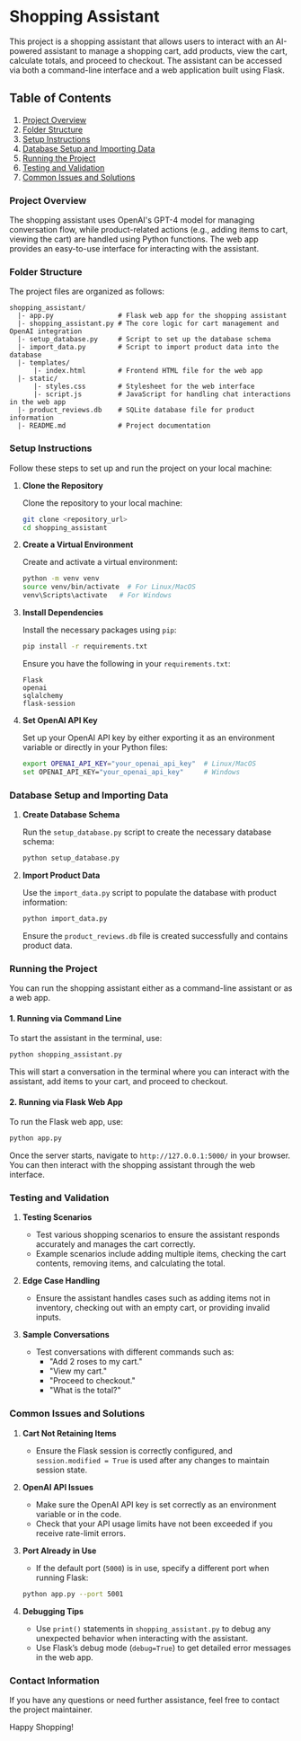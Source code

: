 # Shopping Assistant

This project is a shopping assistant that allows users to interact with an AI-powered assistant to manage a shopping cart, add products, view the cart, calculate totals, and proceed to checkout. The assistant can be accessed via both a command-line interface and a web application built using Flask.

## Table of Contents

1. [Project Overview](#project-overview)
2. [Folder Structure](#folder-structure)
3. [Setup Instructions](#setup-instructions)
4. [Database Setup and Importing Data](#database-setup-and-importing-data)
5. [Running the Project](#running-the-project)
6. [Testing and Validation](#testing-and-validation)
7. [Common Issues and Solutions](#common-issues-and-solutions)

### Project Overview

The shopping assistant uses OpenAI's GPT-4 model for managing conversation flow, while product-related actions (e.g., adding items to cart, viewing the cart) are handled using Python functions. The web app provides an easy-to-use interface for interacting with the assistant.

### Folder Structure

The project files are organized as follows:

```
shopping_assistant/
  |- app.py                # Flask web app for the shopping assistant
  |- shopping_assistant.py # The core logic for cart management and OpenAI integration
  |- setup_database.py     # Script to set up the database schema
  |- import_data.py        # Script to import product data into the database
  |- templates/
      |- index.html        # Frontend HTML file for the web app
  |- static/
      |- styles.css        # Stylesheet for the web interface
      |- script.js         # JavaScript for handling chat interactions in the web app
  |- product_reviews.db    # SQLite database file for product information
  |- README.md             # Project documentation
```

### Setup Instructions

Follow these steps to set up and run the project on your local machine:

1. **Clone the Repository**

   Clone the repository to your local machine:
   ```bash
   git clone <repository_url>
   cd shopping_assistant
   ```

2. **Create a Virtual Environment**

   Create and activate a virtual environment:
   ```bash
   python -m venv venv
   source venv/bin/activate  # For Linux/MacOS
   venv\Scripts\activate   # For Windows
   ```

3. **Install Dependencies**

   Install the necessary packages using `pip`:
   ```bash
   pip install -r requirements.txt
   ```
   Ensure you have the following in your `requirements.txt`:
   ```
   Flask
   openai
   sqlalchemy
   flask-session
   ````

4. **Set OpenAI API Key**

   Set up your OpenAI API key by either exporting it as an environment variable or directly in your Python files:
   ```bash
   export OPENAI_API_KEY="your_openai_api_key"  # Linux/MacOS
   set OPENAI_API_KEY="your_openai_api_key"     # Windows
   ```

### Database Setup and Importing Data

1. **Create Database Schema**

   Run the `setup_database.py` script to create the necessary database schema:
   ```bash
   python setup_database.py
   ```

2. **Import Product Data**

   Use the `import_data.py` script to populate the database with product information:
   ```bash
   python import_data.py
   ```
   Ensure the `product_reviews.db` file is created successfully and contains product data.

### Running the Project

You can run the shopping assistant either as a command-line assistant or as a web app.

#### 1. Running via Command Line

To start the assistant in the terminal, use:
```bash
python shopping_assistant.py
```
This will start a conversation in the terminal where you can interact with the assistant, add items to your cart, and proceed to checkout.

#### 2. Running via Flask Web App

To run the Flask web app, use:
```bash
python app.py
```
Once the server starts, navigate to `http://127.0.0.1:5000/` in your browser. You can then interact with the shopping assistant through the web interface.

### Testing and Validation

1. **Testing Scenarios**
   - Test various shopping scenarios to ensure the assistant responds accurately and manages the cart correctly.
   - Example scenarios include adding multiple items, checking the cart contents, removing items, and calculating the total.

2. **Edge Case Handling**
   - Ensure the assistant handles cases such as adding items not in inventory, checking out with an empty cart, or providing invalid inputs.

3. **Sample Conversations**
   - Test conversations with different commands such as:
     - "Add 2 roses to my cart."
     - "View my cart."
     - "Proceed to checkout."
     - "What is the total?"

### Common Issues and Solutions

1. **Cart Not Retaining Items**
   - Ensure the Flask session is correctly configured, and `session.modified = True` is used after any changes to maintain session state.

2. **OpenAI API Issues**
   - Make sure the OpenAI API key is set correctly as an environment variable or in the code.
   - Check that your API usage limits have not been exceeded if you receive rate-limit errors.

3. **Port Already in Use**
   - If the default port (`5000`) is in use, specify a different port when running Flask:
   ```bash
   python app.py --port 5001
   ```

4. **Debugging Tips**
   - Use `print()` statements in `shopping_assistant.py` to debug any unexpected behavior when interacting with the assistant.
   - Use Flask’s debug mode (`debug=True`) to get detailed error messages in the web app.

### Contact Information

If you have any questions or need further assistance, feel free to contact the project maintainer.

Happy Shopping!

